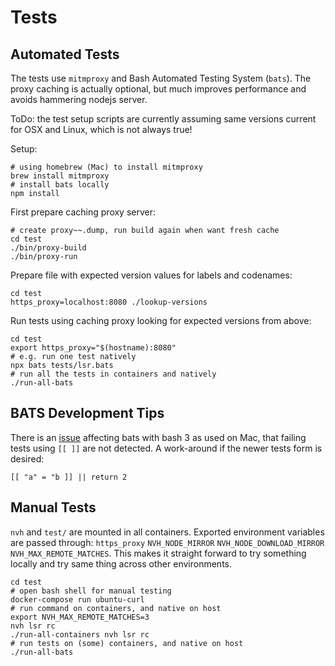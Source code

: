 # Tests

## Automated Tests

The tests use `mitmproxy` and Bash Automated Testing System (`bats`). The proxy caching is actually optional, but much improves performance and avoids hammering nodejs server.

ToDo: the test setup scripts are currently assuming same versions current for OSX and Linux, which is not always true!

Setup:

    # using homebrew (Mac) to install mitmproxy
    brew install mitmproxy
    # install bats locally
    npm install

First prepare caching proxy server:

    # create proxy~~.dump, run build again when want fresh cache
    cd test
    ./bin/proxy-build
    ./bin/proxy-run

Prepare file with expected version values for labels and codenames:

    cd test
    https_proxy=localhost:8080 ./lookup-versions

Run tests using caching proxy looking for expected versions from above:

    cd test
    export https_proxy="$(hostname):8080"
    # e.g. run one test natively
    npx bats tests/lsr.bats
    # run all the tests in containers and natively
    ./run-all-bats

## BATS Development Tips

There is an [issue](https://github.com/bats-core/bats-core/pull/24) affecting bats with bash 3 as used on Mac, that failing tests using `[[ ]]` are not detected. A work-around if the newer tests form is desired:

    [[ "a" = "b ]] || return 2

## Manual Tests

`nvh` and `test/` are mounted in all containers. Exported environment variables are passed through: `https_proxy` `NVH_NODE_MIRROR` `NVH_NODE_DOWNLOAD_MIRROR` `NVH_MAX_REMOTE_MATCHES`. This makes it straight forward to try something locally and try same thing across other environments.

    cd test
    # open bash shell for manual testing
    docker-compose run ubuntu-curl
    # run command on containers, and native on host
    export NVH_MAX_REMOTE_MATCHES=3
    nvh lsr rc
    ./run-all-containers nvh lsr rc
    # run tests on (some) containers, and native on host
    ./run-all-bats
